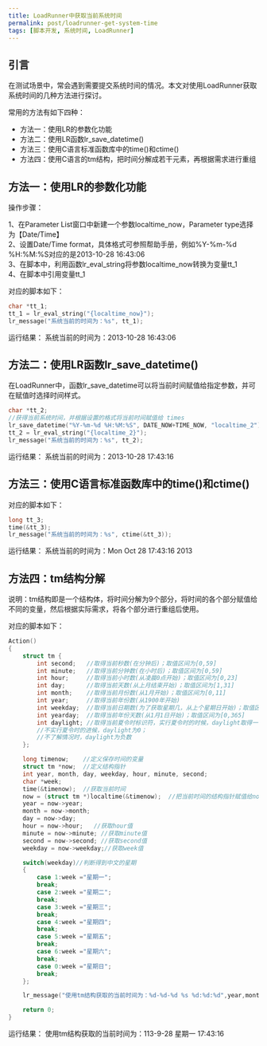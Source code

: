 ```yaml
---
title: LoadRunner中获取当前系统时间
permalink: post/loadrunner-get-system-time
tags: [脚本开发, 系统时间, LoadRunner]
---
```



## 引言

在测试场景中，常会遇到需要提交系统时间的情况。本文对使用LoadRunner获取系统时间的几种方法进行探讨。

常用的方法有如下四种：

- 方法一：使用LR的参数化功能
- 方法二：使用LR函数lr_save_datetime()
- 方法三：使用C语言标准函数库中的time()和ctime()
- 方法四：使用C语言的tm结构，把时间分解成若干元素，再根据需求进行重组


## 方法一：使用LR的参数化功能

操作步骤：

1、在Parameter List窗口中新建一个参数localtime_now，Parameter type选择为【Date/Time】  
2、设置Date/Time format，具体格式可参照帮助手册，例如%Y-%m-%d %H:%M:%S对应的是2013-10-28 16:43:06  
3、在脚本中，利用函数lr_eval_string将参数localtime_now转换为变量tt_1  
4、在脚本中引用变量tt_1

对应的脚本如下：

```C
char *tt_1;
tt_1 = lr_eval_string("{localtime_now}");
lr_message("系统当前的时间为：%s", tt_1);
```

运行结果：
系统当前的时间为：2013-10-28 16:43:06


## 方法二：使用LR函数lr_save_datetime()

在LoadRunner中，函数lr_save_datetime可以将当前时间赋值给指定参数，并可在赋值时选择时间样式。

```C
char *tt_2;
//获得当前系统时间，并根据设置的格式将当前时间赋值给 times
lr_save_datetime("%Y-%m-%d %H:%M:%S", DATE_NOW+TIME_NOW, "localtime_2");
tt_2 = lr_eval_string("{localtime_2}");
lr_message("系统当前的时间为：%s", tt_2);
```

运行结果：
系统当前的时间为：2013-10-28 17:43:16


## 方法三：使用C语言标准函数库中的time()和ctime()

对应的脚本如下：

```C
long tt_3;
time(&tt_3);
lr_message("系统当前的时间为：%s", ctime(&tt_3));
```

运行结果：
系统当前的时间为：Mon Oct 28 17:43:16 2013


## 方法四：tm结构分解

说明：tm结构即是一个结构体，将时间分解为9个部分，将时间的各个部分赋值给不同的变量，然后根据实际需求，将各个部分进行重组后使用。

对应的脚本如下：

```C
Action()
{
    struct tm {
        int second;   //取得当前秒数(在分钟后)；取值区间为[0,59]
        int minute;   //取得当前分钟数(在小时后)；取值区间为[0,59]
        int hour;     //取得当前小时数(从凌晨0点开始)；取值区间为[0,23]
        int day;      //取得当前天数(从上月结束开始)；取值区间为[1,31]
        int month;    //取得当前月份数(从1月开始)；取值区间为[0,11]
        int year;     //取得当前年份数(从1900年开始)
        int weekday;  //取得当前日期数(为了获取星期几，从上个星期日开始)；取值区间为[0,6]
        int yearday;  //取得当前年份天数(从1月1日开始)；取值区间为[0,365]
        int daylight; //取得当前夏令时标识符，实行夏令时的时候，daylight取得一个正数
        //不实行夏令时的进候，daylight为0；
        //不了解情况时，daylight为负数
    };

    long timenow;    //定义保存时间的变量
    struct tm *now;  //定义结构指针
    int year, month, day, weekday, hour, minute, second;
    char *week;
    time(&timenow);  //获取当前时间
    now = (struct tm *)localtime(&timenow);  //把当前时间的结构指针赋值给now
    year = now->year;
    month = now->month;
    day = now->day;
    hour = now->hour;   //获取hour值
    minute = now->minute; //获取minute值
    second = now->second; //获取second值
    weekday = now->weekday;//获取week值

    switch(weekday)//判断得到中文的星期
    {
        case 1:week ="星期一";
        break;
        case 2:week ="星期二";
        break;
        case 3:week ="星期三";
        break;
        case 4:week ="星期四";
        break;
        case 5:week ="星期五";
        break;
        case 6:week ="星期六";
        break;
        case 0:week ="星期日";
        break;
    };

    lr_message("使用tm结构获取的当前时间为：%d-%d-%d %s %d:%d:%d",year,month,day,week,hour,minute,second);

    return 0;
}
```

运行结果：
使用tm结构获取的当前时间为：113-9-28 星期一 17:43:16
